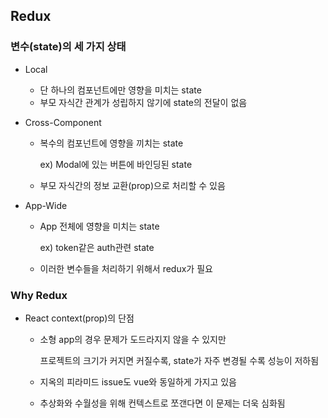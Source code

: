 ## Redux



### 변수(state)의 세 가지 상태

- Local

  - 단 하나의 컴포넌트에만 영향을 미치는 state
  - 부모 자식간 관계가 성립하지 않기에 state의 전달이 없음

- Cross-Component

  - 복수의 컴포넌트에 영향을 끼치는 state

    ex) Modal에 있는 버튼에 바인딩된 state

  - 부모 자식간의 정보 교환(prop)으로 처리할 수 있음

- App-Wide

  - App 전체에 영향을 미치는 state

    ex) token같은 auth관련 state

  - 이러한 변수들을 처리하기 위해서 redux가 필요



### Why Redux

- React context(prop)의 단점

  - 소형 app의 경우 문제가 도드라지지 않을 수 있지만

    프로젝트의 크기가 커지면 커질수록, state가 자주 변경될 수록 성능이 저하됨

  - 지옥의 피라미드 issue도 vue와 동일하게 가지고 있음

  - 추상화와 수월성을 위해 컨텍스트로 쪼갠다면 이 문제는 더욱 심화됨







